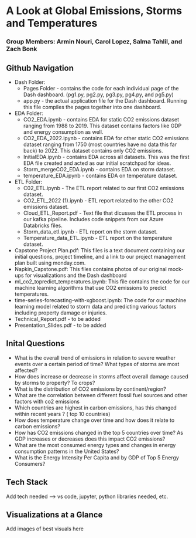# A Look at Global Emissions, Storms and Temperatures
### Group Members: Armin Nouri, Carol Lopez, Salma Tahlil, and Zach Bonk

## Github Navigation
  - Dash Folder:
    - Pages Folder - contains the code for each individual page of the Dash dashboard. (pg1.py, pg2.py, pg3.py, pg4.py, and pg5.py)
    - app.py - the actual application file for the Dash dashboard. Running this file compiles the pages together into one dashboard.
  - EDA Folder:
    - CO2_EDA.ipynb - contains EDA for static CO2 emissions dataset ranging from 1988 to 2019. This dataset contains factors like GDP and energy consumption as well.
    - CO2_EDA_2022.ipynb - contains EDA for other static CO2 emissions dataset ranging from 1750 (most countries have no data this far back) to 2022. This dataset contains only CO2 emissions.
    - InitialEDA.ipynb - contains EDA across all datasets. This was the first EDA file created and acted as our initial scratchpad for ideas.
    - Storm_mergeCO2_EDA.ipynb - contains EDA on storm dataset. 
    - temperature_EDA.ipynb - contains EDA on temperature dataset.
  - ETL Folder:
    - C02_ETL.ipynb - The ETL report related to our first CO2 emissions dataset.
    - CO2_ETL_2022 (1).ipynb - ETL report related to the other CO2 emissions dataset.
    - Cloud_ETL_Report.pdf - Text file that dicusses the ETL process in our kafka pipeline. Includes code snippets from our Azure Databricks files.
    - Storm_data_etl.ipynb - ETL report on the storm dataset.
    - Temperature_data_ETL.ipynb - ETL report on the temperature dataset.
  - Capstone Project Plan.pdf: This files is a text document containing our initial questions, project timeline, and a link to our project management plan built using monday.com.
  - Napkin_Capstone.pdf: This files contains photos of our original mock-ups for visualizations and the Dash dashboard
  - ml_co2_topredict_temperatures.ipynb: This file contains the code for our machine learning algorithms that use CO2 emissions to predict temperatures.
  - time-series-forecasting-with-xgboost.ipynb: The code for our machine learning model related to storm data and predicting various factors including property damage or injuries.
  - Technical_Report.pdf - to be added
  - Presentation_Slides.pdf - to be added
## Inital Questions 
- What is the overall trend of emissions in relation to severe weather events over a certain period of time? What types of storms are most affected?
- How does increase or decrease in storms affect overall damage caused by storms to property? To crops?
- What is the distribution of CO2 emissions by continent/region? 
- What are the correlation between different fossil fuel sources and other factors with co2 emissions  
- Which countries are highest in carbon emissions, has this changed within recent years ?  ( top 10 countries)
- How does temperature change over time and how does it relate to carbon emissions?
- How has CO2 emissions changed in the top 5 countries over time? As GDP increases or decreases does this impact CO2 emissions? 
- What are the most consumed energy types and changes in energy consumption patterns in the United States? 
- What is the Energy Intensity Per Capita and by GDP of Top 5 Energy Consumers?

## Tech Stack
Add tech needed --> vs code, jupyter, python libraries needed, etc.

## Visualizations at a Glance
Add images of best visuals here
